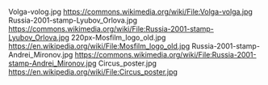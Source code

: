 Volga-volog.jpg
	https://commons.wikimedia.org/wiki/File:Volga-volga.jpg
Russia-2001-stamp-Lyubov_Orlova.jpg
	https://commons.wikimedia.org/wiki/File:Russia-2001-stamp-Lyubov_Orlova.jpg
220px-Mosfilm_logo_old.jpg
	https://en.wikipedia.org/wiki/File:Mosfilm_logo_old.jpg
Russia-2001-stamp-Andrei_Mironov.jpg
	https://commons.wikimedia.org/wiki/File:Russia-2001-stamp-Andrei_Mironov.jpg
Circus_poster.jpg
	https://en.wikipedia.org/wiki/File:Circus_poster.jpg
